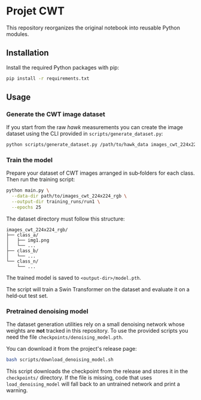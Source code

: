 # Projet CWT

This repository reorganizes the original notebook into reusable Python modules.

## Installation

Install the required Python packages with pip:

```bash
pip install -r requirements.txt
```

## Usage

### Generate the CWT image dataset

If you start from the raw *hawk* measurements you can create the image dataset
using the CLI provided in `scripts/generate_dataset.py`:

```bash
python scripts/generate_dataset.py /path/to/hawk_data images_cwt_224x224_rgb
```

### Train the model

Prepare your dataset of CWT images arranged in sub‑folders for each class. Then
run the training script:

```bash
python main.py \
  --data-dir path/to/images_cwt_224x224_rgb \
  --output-dir training_runs/run1 \
  --epochs 25
```

The dataset directory must follow this structure:

```
images_cwt_224x224_rgb/
├── class_a/
│   ├── img1.png
│   └── ...
├── class_b/
│   └── ...
└── class_n/
    └── ...
```

The trained model is saved to `<output-dir>/model.pth`.

The script will train a Swin Transformer on the dataset and evaluate it on a
held‑out test set.

### Pretrained denoising model

The dataset generation utilities rely on a small denoising network whose
weights are **not** tracked in this repository.  To use the provided scripts you
need the file `checkpoints/denoising_model.pth`.

You can download it from the project's release page:

```bash
bash scripts/download_denoising_model.sh
```

This script downloads the checkpoint from the release and stores it in the
`checkpoints/` directory.  If the file is missing, code that uses
`load_denoising_model` will fall back to an untrained network and print a
warning.

